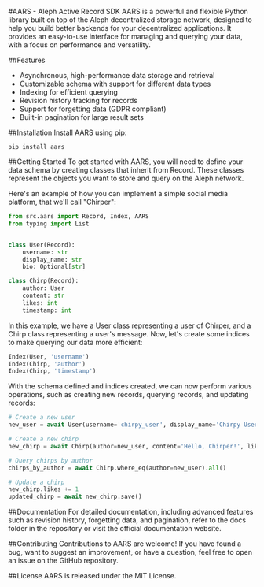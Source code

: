 #AARS - Aleph Active Record SDK
AARS is a powerful and flexible Python library built on top of the Aleph decentralized storage network, designed to help you build better backends for your decentralized applications. It provides an easy-to-use interface for managing and querying your data, with a focus on performance and versatility.

##Features
- Asynchronous, high-performance data storage and retrieval
- Customizable schema with support for different data types
- Indexing for efficient querying
- Revision history tracking for records
- Support for forgetting data (GDPR compliant)
- Built-in pagination for large result sets

##Installation
Install AARS using pip:

```shell
pip install aars
```

##Getting Started
To get started with AARS, you will need to define your data schema by creating classes that inherit from Record. These classes represent the objects you want to store and query on the Aleph network.

Here's an example of how you can implement a simple social media platform, that we'll call "Chirper":

```python
from src.aars import Record, Index, AARS
from typing import List


class User(Record):
    username: str
    display_name: str
    bio: Optional[str]

class Chirp(Record):
    author: User
    content: str
    likes: int
    timestamp: int
```
In this example, we have a User class representing a user of Chirper, and a Chirp class representing a user's message. Now, let's create some indices to make querying our data more efficient:

```python
Index(User, 'username')
Index(Chirp, 'author')
Index(Chirp, 'timestamp')
```
With the schema defined and indices created, we can now perform various operations, such as creating new records, querying records, and updating records:

```python
# Create a new user
new_user = await User(username='chirpy_user', display_name='Chirpy User', bio='I love chirping!').save()

# Create a new chirp
new_chirp = await Chirp(author=new_user, content='Hello, Chirper!', likes=0, timestamp=int(time.time())).save()

# Query chirps by author
chirps_by_author = await Chirp.where_eq(author=new_user).all()

# Update a chirp
new_chirp.likes += 1
updated_chirp = await new_chirp.save()
```

##Documentation
For detailed documentation, including advanced features such as revision history, forgetting data, and pagination, refer to the docs folder in the repository or visit the official documentation website.

##Contributing
Contributions to AARS are welcome! If you have found a bug, want to suggest an improvement, or have a question, feel free to open an issue on the GitHub repository.

##License
AARS is released under the MIT License.